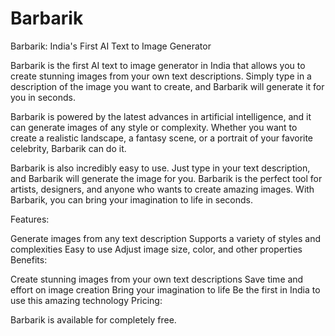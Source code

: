# Barbarik
Barbarik: India's First AI Text to Image Generator

Barbarik is the first AI text to image generator in India that allows you to create stunning images from your own text descriptions. Simply type in a description of the image you want to create, and Barbarik will generate it for you in seconds.

Barbarik is powered by the latest advances in artificial intelligence, and it can generate images of any style or complexity. Whether you want to create a realistic landscape, a fantasy scene, or a portrait of your favorite celebrity, Barbarik can do it.

Barbarik is also incredibly easy to use. Just type in your text description, and Barbarik will generate the image for you.
Barbarik is the perfect tool for artists, designers, and anyone who wants to create amazing images. With Barbarik, you can bring your imagination to life in seconds.

Features:

Generate images from any text description
Supports a variety of styles and complexities
Easy to use
Adjust image size, color, and other properties
Benefits:

Create stunning images from your own text descriptions
Save time and effort on image creation
Bring your imagination to life
Be the first in India to use this amazing technology
Pricing:

Barbarik is available for completely free.
